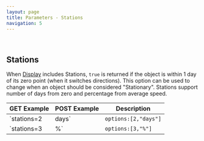 ```yaml
---
layout: page
title: Parameters - Stations
navigation: 5
---
```


<style>
	.inner a {
		color: royalblue;
		font-weight: bold;
	}
	.inner code {
		font-size: 100%;
	}
	.navigation li {
		padding: 0.3vh;
	}
	.sidebar {
		min-width: 300px;
	}
	.sidebar .sidebar-main {
	    height: calc(100% - 50px);
	    overflow-y: auto;
	}
</style>

<br>

## Stations

When [Display](/astrologico/param_display.html) includes Stations, `true` is returned if the object is within 1 day of its zero point (when it switches directions). This option can be used to change when an object should be considered "Stationary". Stations support number of days from zero and percentage from average speed.

|GET Example|POST Example|Description|
|---|---|---|
|`stations=2|days`|`options:[2,"days"]`| Consider an object "stationary" if within 2 days of its zero point |
|`stations=3|%`|`options:[3,"%"]`| Consider an object "stationary" if its speed is below 3% of its absolute average speed that year |

<br><br><br>
